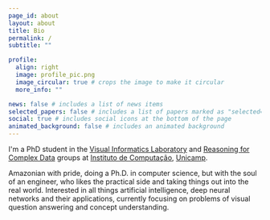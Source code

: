 ```yaml
---
page_id: about
layout: about
title: Bio
permalink: /
subtitle: ""

profile:
  align: right
  image: profile_pic.png
  image_circular: true # crops the image to make it circular
  more_info: ""

news: false # includes a list of news items
selected_papers: false # includes a list of papers marked as "selected={true}"
social: true # includes social icons at the bottom of the page
animated_background: false # includes an animated background
---
```


I'm a PhD student in the [Visual Informatics Laboratory](https://liv.ic.unicamp.br/) and [Reasoning for Complex Data](https://recod.ai/) groups at [Instituto de Computação](https://ic.unicamp.br/), [Unicamp](https://www.unicamp.br/).

Amazonian with pride, doing a Ph.D. in computer science, but with the soul of an engineer, who likes the practical side and taking things out into the real world. Interested in all things artificial intelligence, deep neural networks and their applications, currently focusing on problems of visual question answering and concept understanding.
